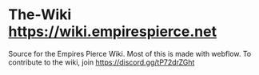 # The-Wiki https://wiki.empirespierce.net
Source for the Empires Pierce Wiki. Most of this is made with webflow. 
To contribute to the wiki, join https://discord.gg/tP72drZGht
